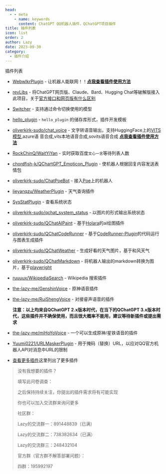 ```yaml
---
head:
  - - meta
    - name: keywords
      content: ChatGPT QQ机器人插件，QChatGPT项目插件
title: 插件列表
icon: list
order: 2
author: Lazy
date: 2023-09-30
category:
  - 插件介绍
---
```

插件列表

- [WebwlkrPlugin](https://github.com/RockChinQ/WebwlkrPlugin) - 让机器人能联网！！**[点我查看插件使用方法](./some-plugin-deploy/link-network.md)**
- [revLibs](https://github.com/RockChinQ/revLibs) - 将ChatGPT网页版、Claude、Bard、Hugging Chat等破解版接入此项目，关于[官方接口和网页版有什么区别](https://github.com/RockChinQ/QChatGPT/wiki/8-%E5%AE%98%E6%96%B9%E6%8E%A5%E5%8F%A3%E3%80%81ChatGPT%E7%BD%91%E9%A1%B5%E7%89%88%E3%80%81ChatGPT-API%E5%8C%BA%E5%88%AB)
- [Switcher](https://github.com/RockChinQ/Switcher) - 支持通过命令切换使用的模型
- [hello_plugin](https://github.com/RockChinQ/hello_plugin) - `hello_plugin` 的储存库形式，插件开发模板
- [oliverkirk-sudo/chat_voice](https://github.com/oliverkirk-sudo/chat_voice) - 文字转语音输出，支持HuggingFace上的[VITS模型](https://huggingface.co/spaces/Plachta/VITS-Umamusume-voice-synthesizer),azure语
音合成,vits本地语音合成,sovits语音合成   **[点我查看插件使用方法](./some-plugin-deploy/voice.md)**
- [RockChinQ/WaitYiYan](https://github.com/RockChinQ/WaitYiYan) - 实时获取百度`文心一言`等待列表人数
- [chordfish-k/QChartGPT_Emoticon_Plugin](https://github.com/chordfish-k/QChartGPT_Emoticon_Plugin) - 使机器人根据回复内容发送表情包
- [oliverkirk-sudo/ChatPoeBot](https://github.com/oliverkirk-sudo/ChatPoeBot) - 接入[Poe](https://poe.com/)上的机器人
- [lieyanqzu/WeatherPlugin](https://github.com/lieyanqzu/WeatherPlugin) - 天气查询插件
- [SysStatPlugin](https://github.com/RockChinQ/SysStatPlugin) - 查看系统状态
- [oliverkirk-sudo/qchat_system_status](https://github.com/oliverkirk-sudo/qchat_system_status) - 以图片的形式输出系统状态
- [oliverkirk-sudo/QChatAIPaint](https://github.com/oliverkirk-sudo/QChatAIPaint) - 基于[Holara](https://holara.ai/)的ai绘图插件
- [oliverkirk-sudo/QChatCodeRunner](https://github.com/oliverkirk-sudo/QChatCodeRunner) - 基于[CodeRunner-Plugin](https://github.com/oliverkirk-sudo/CodeRunner-Plugin)的代码运行与图表生成插件
- [oliverkirk-sudo/QChatWeather](https://github.com/oliverkirk-sudo/QChatWeather) - 生成好看的天气图片，基于和风天气
- [oliverkirk-sudo/QChatMarkdown](https://github.com/oliverkirk-sudo/QChatMarkdown) - 将机器人输出的markdown转换为图片，基于[playwright](https://playwright.dev/python/docs/intro)
- [ruuuux/WikipediaSearch](https://github.com/ruuuux/WikipediaSearch) - Wikipedia 搜索插件
- [the-lazy-me/GenshinVoice](https://github.com/the-lazy-me/GenshinVoice) - 原神语音插件
- [the-lazy-me/RuiShengVoice](https://github.com/the-lazy-me/RuiShengVoice) - 对接睿声语音的插件
  
  **注意：以上均来自QChatGPT 2.x版本时代，在当下的QChatGPT 3.x版本时代，这些插件并不确保使用，而且很大概率不能用，建议等待新插件或提出需求**
  
- [the-lazy-me/miHoYoVoice](https://github.com/the-lazy-me/miHoYoVoice) - 一个可以生成原神/星铁语音的插件
- [Yuumi0221/URLMaskerPlugin](https://github.com/Yuumi0221/URLMaskerPlugin) - 用于掩码（替换）URL，以应对QQ官方机器人API对消息中URL的限制
- [查看更多插件](https://github.com/stars/RockChinQ/lists/qchatgpt-%E6%8F%92%E4%BB%B6)这里列出了更多插件



> 没有我想要的插件？
>
> 填写此问卷调查：
>
> 之后保持持续关注，你提出的插件需求将有可能实现
>
> 你也可以加入交流群来询问更多
>
> 社区群：
>
> Lazy的交流群一：891448839（已满）
>
> Lazy的交流群二：738382634（已满）
>
> Lazy的交流群三：248432104
>
> 官方群（官方群不解答部署问题）：
>
> 四群：195992197
